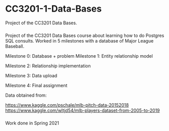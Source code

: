 # CC3201-1-Data-Bases
Project of the CC3201 Data Bases. 

### 
Project of the CC3201 Data Bases course about learning how to do Postgres SQL consults. 
Worked in 5 milestones with a database of Major League Baseball. 

Milestone 0: Database + problem
Milestone 1: Entity relationship model

Milestone 2: Relationship implementation

Milestone 3: Data upload 

Milestone 4: Final assignment

Data obtained from: 

https://www.kaggle.com/pschale/mlb-pitch-data-20152018
https://www.kaggle.com/wltjd54/mlb-players-dataset-from-2005-to-2019

###
Work done in Spring 2021
